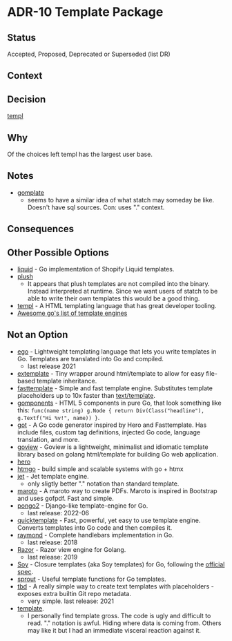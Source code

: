 # ADR-10 Template Package

## Status

Accepted, Proposed, Deprecated or Superseded (list DR)

## Context



## Decision

[templ](https://github.com/a-h/templ)

## Why

Of the choices left templ has the largest user base.

## Notes

- [gomplate](https://github.com/hairyhenderson/gomplate)
  - seems to have a similar idea of what statch may someday be like. Doesn't
    have sql sources. Con: uses "." context.

## Consequences



## Other Possible Options

- [liquid](https://github.com/osteele/liquid) - Go implementation of Shopify Liquid templates.
- [plush](https://github.com/gobuffalo/plush)
  - It appears that plush templates are not compiled into the binary. Instead
    interpreted at runtime. Since we want users of statch to be able to write their
    own templates this would be a good thing.
- [templ](https://github.com/a-h/templ) - A HTML templating language that has great developer tooling.
- [Awesome go's list of template engines](https://github.com/avelino/awesome-go?tab=readme-ov-file#template-engines)

## Not an Option

- [ego](https://github.com/benbjohnson/ego) - Lightweight templating language that lets you write templates in Go. Templates are translated into Go and compiled.
  - last release 2021
- [extemplate](https://git.sr.ht/~dvko/extemplate) - Tiny wrapper around html/template to allow for easy file-based template inheritance.
- [fasttemplate](https://github.com/valyala/fasttemplate) - Simple and fast template engine. Substitutes template placeholders up to 10x faster than [text/template](https://golang.org/pkg/text/template/).
- [gomponents](https://www.gomponents.com) - HTML 5 components in pure Go, that look something like this: `func(name string) g.Node { return Div(Class("headline"), g.Textf("Hi %v!", name)) }`.
- [got](https://github.com/goradd/got) - A Go code generator inspired by Hero and Fasttemplate. Has include files, custom tag definitions, injected Go code, language translation, and more.
- [goview](https://github.com/foolin/goview) - Goview is a lightweight, minimalist and idiomatic template library based on golang html/template for building Go web application.
- [hero](https://github.com/shiyanhui/hero)
- [htmgo](https://htmgo.dev) - build simple and scalable systems with go + htmx
- [jet](https://github.com/CloudyKit/jet) - Jet template engine.
  - only sligtly better "." notation than standard template.
- [maroto](https://github.com/johnfercher/maroto) - A maroto way to create PDFs. Maroto is inspired in Bootstrap and uses gofpdf. Fast and simple.
- [pongo2](https://github.com/flosch/pongo2) - Django-like template-engine for Go.
  - last release: 2022-06
- [quicktemplate](https://github.com/valyala/quicktemplate) - Fast, powerful, yet easy to use template engine. Converts templates into Go code and then compiles it.
- [raymond](https://github.com/aymerick/raymond) - Complete handlebars implementation in Go.
  - last release: 2018
- [Razor](https://github.com/sipin/gorazor) - Razor view engine for Golang.
  - last release: 2019
- [Soy](https://github.com/robfig/soy) - Closure templates (aka Soy templates) for Go, following the [official spec](https://developers.google.com/closure/templates/).
- [sprout](https://github.com/go-sprout/sprout) - Useful template functions for Go templates.
- [tbd](https://github.com/lucasepe/tbd) - A really simple way to create text templates with placeholders - exposes extra builtin Git repo metadata.
  - very simple. last release: 2021
- [template](https://pkg.go.dev/text/template).
  - I personally find template gross. The code is ugly and difficult to read.
    "." notation is awful. Hiding where data is coming from. Others may like it
    but I had an immediate visceral reaction against it.